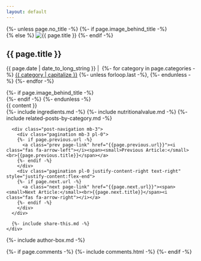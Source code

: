 ```yaml
---
layout: default
---
```

<section class="container post recipe">  
  {%- unless page.no_title -%}
    {%- if page.image_behind_title -%}
      <div class="post-feature" style="background-image: url(/images/posts/1080x450/{{ page.image }})">
        <div class="post-header">
    {% else %}
      <img class="post-feature" src="/images/posts/1080x450/{{ page.image }}" alt="{{ page.title }}" />
    {%- endif -%}
    <h1>{{ page.title }}</h1>
    <p class="post-meta">  
      {{ page.date | date_to_long_string }} |&nbsp;
      {%- for category in page.categories -%}
        <a href="/category/{{ category | slugize | downcase | replace: ' ', '-' }}/">{{ category | capitalize }}</a>
        {%- unless forloop.last -%}, {%- endunless -%}
      {%- endfor -%}
    </p>
    {%- if page.image_behind_title -%}
        </div>
      </div>
    {%- endif -%}
  {%- endunless -%}
  
  <div class="row">
    <div class="col-12 col-lg-8 post-content">
      {{ content }}
    </div>
    <div class="col-12 col-lg-4 sidebar">
      {%- include ingredients.md -%}
      {%- include nutritionalvalue.md -%}
      {%- include related-posts-by-category.md -%}
  
      <div class="post-navigation mb-3">
        <div class="pagination mb-3 pl-0">
        {%- if page.previous.url -%}
          <a class="prev page-link" href="{{page.previous.url}}"><i class="fas fa-arrow-left"></i><span><small>Previous Article:</small><br>{{page.previous.title}}</span></a>
        {%- endif -%}
        </div>
        <div class="pagination pl-0 justify-content-right text-right" style="justify-content:flex-end">
        {%- if page.next.url -%}
          <a class="next page-link" href="{{page.next.url}}"><span><small>Next Article:</small><br>{{page.next.title}}</span><i class="fas fa-arrow-right"></i></a>
        {%- endif -%}
        </div>
      </div>
      
      {%- include share-this.md -%}
    </div>
  </div>  
  
  {%- include author-box.md -%}  
  
  {%- if page.comments -%}
    {%- include comments.html -%}
  {%- endif -%}
</section>